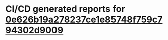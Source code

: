 # CI/CD generated reports for [0e626b19a278237ce1e85748f759c794302d9009](https://github.com/hydephp/develop/commit/0e626b19a278237ce1e85748f759c794302d9009)
